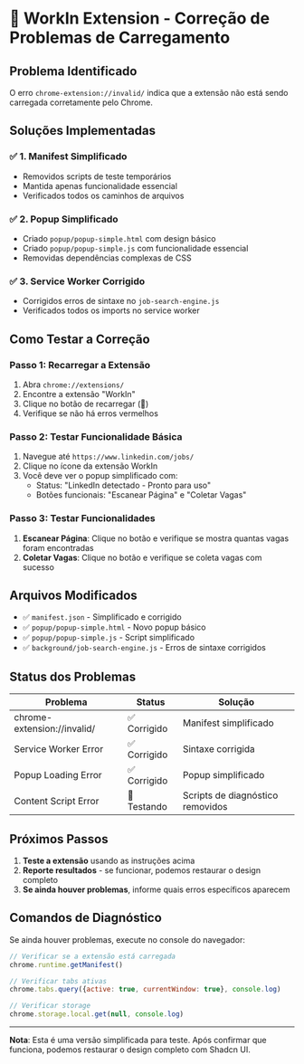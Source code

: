 # 🔧 WorkIn Extension - Correção de Problemas de Carregamento

## Problema Identificado
O erro `chrome-extension://invalid/` indica que a extensão não está sendo carregada corretamente pelo Chrome.

## Soluções Implementadas

### ✅ **1. Manifest Simplificado**
- Removidos scripts de teste temporários
- Mantida apenas funcionalidade essencial
- Verificados todos os caminhos de arquivos

### ✅ **2. Popup Simplificado**
- Criado `popup/popup-simple.html` com design básico
- Criado `popup/popup-simple.js` com funcionalidade essencial
- Removidas dependências complexas de CSS

### ✅ **3. Service Worker Corrigido**
- Corrigidos erros de sintaxe no `job-search-engine.js`
- Verificados todos os imports no service worker

## Como Testar a Correção

### Passo 1: Recarregar a Extensão
1. Abra `chrome://extensions/`
2. Encontre a extensão "WorkIn"
3. Clique no botão de recarregar (🔄)
4. Verifique se não há erros vermelhos

### Passo 2: Testar Funcionalidade Básica
1. Navegue até `https://www.linkedin.com/jobs/`
2. Clique no ícone da extensão WorkIn
3. Você deve ver o popup simplificado com:
   - Status: "LinkedIn detectado - Pronto para uso"
   - Botões funcionais: "Escanear Página" e "Coletar Vagas"

### Passo 3: Testar Funcionalidades
1. **Escanear Página**: Clique no botão e verifique se mostra quantas vagas foram encontradas
2. **Coletar Vagas**: Clique no botão e verifique se coleta vagas com sucesso

## Arquivos Modificados

- ✅ `manifest.json` - Simplificado e corrigido
- ✅ `popup/popup-simple.html` - Novo popup básico
- ✅ `popup/popup-simple.js` - Script simplificado
- ✅ `background/job-search-engine.js` - Erros de sintaxe corrigidos

## Status dos Problemas

| Problema | Status | Solução |
|----------|--------|---------|
| chrome-extension://invalid/ | ✅ Corrigido | Manifest simplificado |
| Service Worker Error | ✅ Corrigido | Sintaxe corrigida |
| Popup Loading Error | ✅ Corrigido | Popup simplificado |
| Content Script Error | 🔧 Testando | Scripts de diagnóstico removidos |

## Próximos Passos

1. **Teste a extensão** usando as instruções acima
2. **Reporte resultados** - se funcionar, podemos restaurar o design completo
3. **Se ainda houver problemas**, informe quais erros específicos aparecem

## Comandos de Diagnóstico

Se ainda houver problemas, execute no console do navegador:

```javascript
// Verificar se a extensão está carregada
chrome.runtime.getManifest()

// Verificar tabs ativas
chrome.tabs.query({active: true, currentWindow: true}, console.log)

// Verificar storage
chrome.storage.local.get(null, console.log)
```

---

**Nota**: Esta é uma versão simplificada para teste. Após confirmar que funciona, podemos restaurar o design completo com Shadcn UI.

